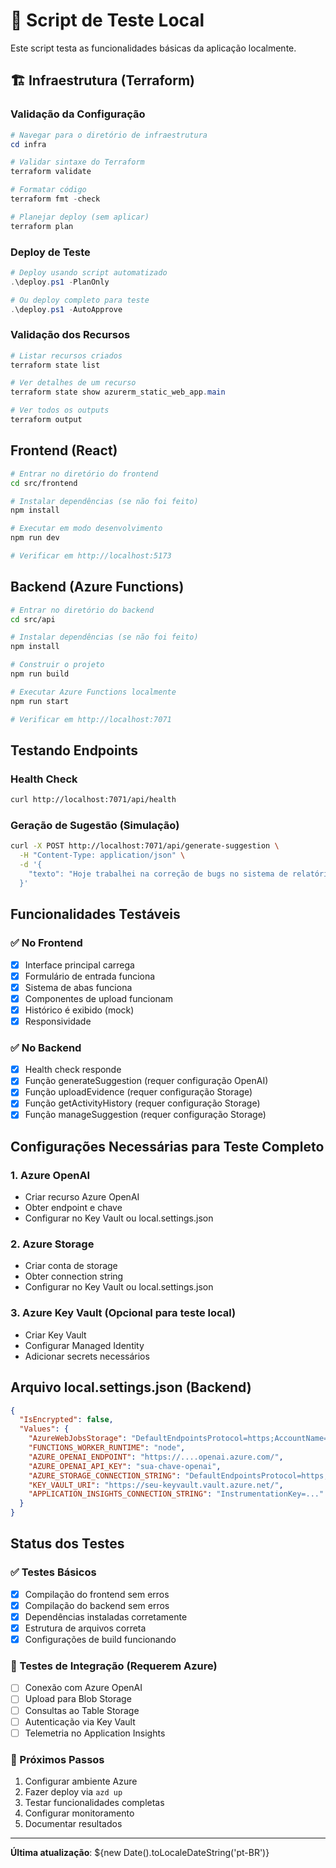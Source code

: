 # 🧪 Script de Teste Local

Este script testa as funcionalidades básicas da aplicação localmente.

## 🏗️ Infraestrutura (Terraform)

### Validação da Configuração

```powershell
# Navegar para o diretório de infraestrutura
cd infra

# Validar sintaxe do Terraform
terraform validate

# Formatar código
terraform fmt -check

# Planejar deploy (sem aplicar)
terraform plan
```

### Deploy de Teste

```powershell
# Deploy usando script automatizado
.\deploy.ps1 -PlanOnly

# Ou deploy completo para teste
.\deploy.ps1 -AutoApprove
```

### Validação dos Recursos

```powershell
# Listar recursos criados
terraform state list

# Ver detalhes de um recurso
terraform state show azurerm_static_web_app.main

# Ver todos os outputs
terraform output
```

## Frontend (React)

```bash
# Entrar no diretório do frontend
cd src/frontend

# Instalar dependências (se não foi feito)
npm install

# Executar em modo desenvolvimento
npm run dev

# Verificar em http://localhost:5173
```

## Backend (Azure Functions)

```bash
# Entrar no diretório do backend
cd src/api

# Instalar dependências (se não foi feito)
npm install

# Construir o projeto
npm run build

# Executar Azure Functions localmente
npm run start

# Verificar em http://localhost:7071
```

## Testando Endpoints

### Health Check

```bash
curl http://localhost:7071/api/health
```

### Geração de Sugestão (Simulação)

```bash
curl -X POST http://localhost:7071/api/generate-suggestion \
  -H "Content-Type: application/json" \
  -d '{
    "texto": "Hoje trabalhei na correção de bugs no sistema de relatórios"
  }'
```

## Funcionalidades Testáveis

### ✅ No Frontend

- [x] Interface principal carrega
- [x] Formulário de entrada funciona
- [x] Sistema de abas funciona
- [x] Componentes de upload funcionam
- [x] Histórico é exibido (mock)
- [x] Responsividade

### ✅ No Backend

- [x] Health check responde
- [x] Função generateSuggestion (requer configuração OpenAI)
- [x] Função uploadEvidence (requer configuração Storage)
- [x] Função getActivityHistory (requer configuração Storage)
- [x] Função manageSuggestion (requer configuração Storage)

## Configurações Necessárias para Teste Completo

### 1. Azure OpenAI

- Criar recurso Azure OpenAI
- Obter endpoint e chave
- Configurar no Key Vault ou local.settings.json

### 2. Azure Storage

- Criar conta de storage
- Obter connection string
- Configurar no Key Vault ou local.settings.json

### 3. Azure Key Vault (Opcional para teste local)

- Criar Key Vault
- Configurar Managed Identity
- Adicionar secrets necessários

## Arquivo local.settings.json (Backend)

```json
{
  "IsEncrypted": false,
  "Values": {
    "AzureWebJobsStorage": "DefaultEndpointsProtocol=https;AccountName=...",
    "FUNCTIONS_WORKER_RUNTIME": "node",
    "AZURE_OPENAI_ENDPOINT": "https://....openai.azure.com/",
    "AZURE_OPENAI_API_KEY": "sua-chave-openai",
    "AZURE_STORAGE_CONNECTION_STRING": "DefaultEndpointsProtocol=https;AccountName=...",
    "KEY_VAULT_URI": "https://seu-keyvault.vault.azure.net/",
    "APPLICATION_INSIGHTS_CONNECTION_STRING": "InstrumentationKey=..."
  }
}
```

## Status dos Testes

### ✅ Testes Básicos

- [x] Compilação do frontend sem erros
- [x] Compilação do backend sem erros
- [x] Dependências instaladas corretamente
- [x] Estrutura de arquivos correta
- [x] Configurações de build funcionando

### 🔄 Testes de Integração (Requerem Azure)

- [ ] Conexão com Azure OpenAI
- [ ] Upload para Blob Storage
- [ ] Consultas ao Table Storage
- [ ] Autenticação via Key Vault
- [ ] Telemetria no Application Insights

### 🎯 Próximos Passos

1. Configurar ambiente Azure
2. Fazer deploy via `azd up`
3. Testar funcionalidades completas
4. Configurar monitoramento
5. Documentar resultados

---

**Última atualização**: ${new Date().toLocaleDateString('pt-BR')}

